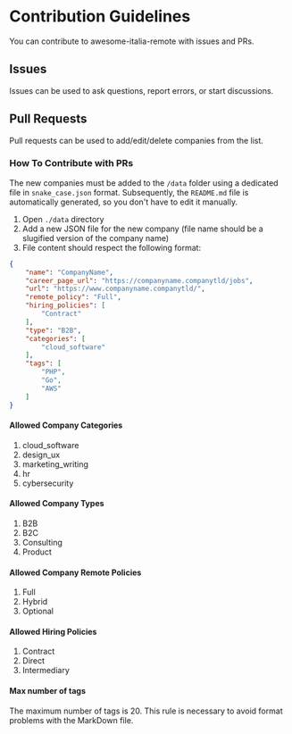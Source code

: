 # Contribution Guidelines

You can contribute to awesome-italia-remote with issues and PRs.

## Issues

Issues can be used to ask questions, report errors, or start discussions.  

## Pull Requests

Pull requests can be used to add/edit/delete companies from the list.

### How To Contribute with PRs

The new companies must be added to the `/data` folder using a dedicated file in `snake_case.json` format.
Subsequently, the `README.md` file is automatically generated, so you don't have to edit it manually.

1. Open `./data` directory
2. Add a new JSON file for the new company (file name should be a slugified version of the company name)
3. File content should respect the following format:

```JSON
{
    "name": "CompanyName",
    "career_page_url": "https://companyname.companytld/jobs",
    "url": "https://www.companyname.companytld/",
    "remote_policy": "Full",
    "hiring_policies": [
        "Contract"
    ],
    "type": "B2B",
    "categories": [
        "cloud_software"
    ],
    "tags": [
        "PHP",
        "Go",
        "AWS"
    ]
}
```

#### Allowed Company Categories

1. cloud_software
2. design_ux
3. marketing_writing
4. hr
5. cybersecurity

#### Allowed Company Types

1. B2B
2. B2C
3. Consulting
4. Product

#### Allowed Company Remote Policies

1. Full
2. Hybrid
3. Optional

#### Allowed Hiring Policies

1. Contract
2. Direct
3. Intermediary

#### Max number of tags

The maximum number of tags is 20. This rule is necessary to avoid format problems with the MarkDown file.
